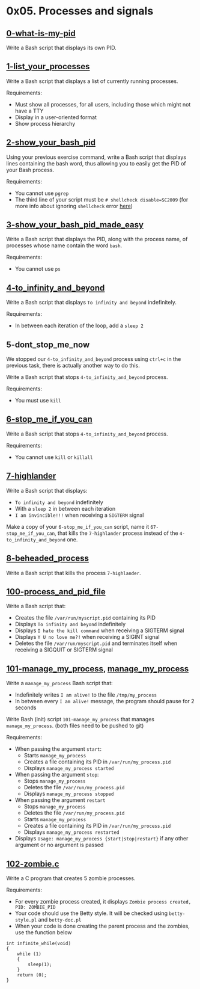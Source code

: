 # 0x05. Processes and signals

## [0-what-is-my-pid](./0-what-is-my-pid)
Write a Bash script that displays its own PID.

## [1-list_your_processes](./1-list_your_processes)
Write a Bash script that displays a list of currently running processes.

Requirements:
- Must show all processes, for all users, including those which might not have a TTY
- Display in a user-oriented format
- Show process hierarchy

## [2-show_your_bash_pid](./2-show_your_bash_pid)
Using your previous exercise command, write a Bash script that displays lines containing the bash word, thus allowing you to easily get the PID of your Bash process.

Requirements:
- You cannot use `pgrep`
- The third line of your script must be `# shellcheck disable=SC2009` (for more info about ignoring `shellcheck` error [here](https://github.com/koalaman/shellcheck/wiki/Ignore))

## [3-show_your_bash_pid_made_easy](./3-show_your_bash_pid_made_easy)
Write a Bash script that displays the PID, along with the process name, of processes whose name contain the word `bash`.

Requirements:
- You cannot use `ps`

## [4-to_infinity_and_beyond](./4-to_infinity_and_beyond)
Write a Bash script that displays `To infinity and beyond` indefinitely.

Requirements:
- In between each iteration of the loop, add a `sleep 2`

## 5-dont_stop_me_now
We stopped our `4-to_infinity_and_beyond` process using `ctrl+c` in the previous task, there is actually another way to do this.

Write a Bash script that stops `4-to_infinity_and_beyond` process.

Requirements:
- You must use `kill`

## [6-stop_me_if_you_can](./6-stop_me_if_you_can)
Write a Bash script that stops `4-to_infinity_and_beyond` process.

Requirements:
- You cannot use `kill` or `killall`

## [7-highlander](./7-highlander)
Write a Bash script that displays:
- `To infinity and beyond` indefinitely
- With a `sleep 2` in between each iteration
- `I am invincible!!!` when receiving a `SIGTERM` signal

Make a copy of your `6-stop_me_if_you_can` script, name it `67-stop_me_if_you_can`, that kills the `7-highlander` process instead of the `4-to_infinity_and_beyond` one.

## [8-beheaded_process](./8-beheaded_process)
Write a Bash script that kills the process `7-highlander`.

## [100-process_and_pid_file](./100-process_and_pid_file)
Write a Bash script that:
- Creates the file `/var/run/myscript.pid` containing its PID
- Displays `To infinity and beyond` indefinitely
- Displays `I hate the kill command` when receiving a SIGTERM signal
- Displays `Y U no love me?!` when receiving a SIGINT signal
- Deletes the file `/var/run/myscript.pid` and terminates itself when receiving a SIGQUIT or SIGTERM signal

## [101-manage_my_process](./101-manage_my_process), [manage_my_process](./manage_my_process)
Write a `manage_my_process` Bash script that:
- Indefinitely writes `I am alive!` to the file `/tmp/my_process`
- In between every `I am alive!` message, the program should pause for 2 seconds

Write Bash (init) script `101-manage_my_process` that manages `manage_my_process`. (both files need to be pushed to git)

Requirements:
- When passing the argument `start`:
	- Starts `manage_my_process`
	- Creates a file containing its PID in `/var/run/my_process.pid`
	- Displays `manage_my_process started`
- When passing the argument `stop`:
	- Stops `manage_my_process`
	- Deletes the file `/var/run/my_process.pid`
	- Displays `manage_my_process stopped`
- When passing the argument `restart`
	- Stops `manage_my_process`
	- Deletes the file `/var/run/my_process.pid`
	- Starts `manage_my_process`
	- Creates a file containing its PID in `/var/run/my_process.pid`
	- Displays `manage_my_process restarted`
- Displays `Usage: manage_my_process {start|stop|restart}` if any other argument or no argument is passed

## [102-zombie.c](./102-zombie.c)
Write a C program that creates 5 zombie processes.

Requirements:
- For every zombie process created, it displays `Zombie process created, PID: ZOMBIE_PID`
- Your code should use the Betty style. It will be checked using `betty-style.pl` and `betty-doc.pl`
- When your code is done creating the parent process and the zombies, use the function below
```
int infinite_while(void)
{
    while (1)
    {
        sleep(1);
    }
    return (0);
}
```
